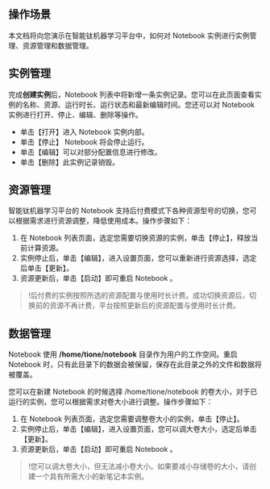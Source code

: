 ﻿## 操作场景
本文档将向您演示在智能钛机器学习平台中，如何对 Notebook 实例进行实例管理、资源管理和数据管理。



## 实例管理
完成**创建实例**后，Notebook 列表中将新增一条实例记录。您可以在此页面查看实例的名称、资源、运行时长、运行状态和最新编辑时间。您还可以对 Notebook 实例进行打开、停止、编辑、删除等操作。
- 单击【打开】进入 Notebook 实例内部。
- 单击【停止】 Notebook 将会停止运行。
- 单击【编辑】可以对部分配置信息进行修改。
- 单击【删除】此实例记录销毁。  



## 资源管理
智能钛机器学习平台的 Notebook 支持后付费模式下各种资源型号的切换，您可以根据需求进行资源调整，降低使用成本。操作步骤如下：
1. 在 Notebook 列表页面，选定您需要切换资源的实例，单击【停止】，释放当前计算资源。
2. 实例停止后，单击【编辑】，进入设置页面，您可以重新进行资源选择，选定后单击【更新】。
3. 资源更新后，单击【启动】即可重启 Notebook 。

>!后付费的实例按照所选的资源配置与使用时长计费。成功切换资源后，切换前的资源不再计费，平台按照更新后的资源配置与使用时长计费。



## 数据管理
Notebook 使用 **/home/tione/notebook** 目录作为用户的工作空间。重启 Notebook 时，只有此目录下的数据会被保留，保存在此目录之外的文件和数据将被覆盖。

您可以在新建 Notebook 的时候选择 /home/tione/notebook 的卷大小，对于已运行的实例，您可以根据需求对卷大小进行调整。操作步骤如下：
1. 在 Notebook 列表页面，选定您需要调整卷大小的实例，单击【停止】。
2. 实例停止后，单击【编辑】，进入设置页面，您可以调大卷大小，选定后单击【更新】。
3. 资源更新后，单击【启动】即可重启 Notebook 。

>!您可以调大卷大小，但无法减小卷大小。如果要减小存储卷的大小，请创建一个具有所需大小的新笔记本实例。